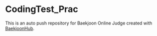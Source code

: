 # CodingTest_Prac
This is an auto push repository for Baekjoon Online Judge created with [BaekjoonHub](https://github.com/BaekjoonHub/BaekjoonHub).
